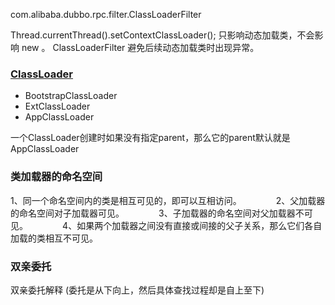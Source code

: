 com.alibaba.dubbo.rpc.filter.ClassLoaderFilter

Thread.currentThread().setContextClassLoader(); 
只影响动态加载类，不会影响 new 。
ClassLoaderFilter 避免后续动态加载类时出现异常。


### [ClassLoader](https://www.jianshu.com/p/7ffa2320b2f0)
* BootstrapClassLoader 
* ExtClassLoader  
* AppClassLoader

一个ClassLoader创建时如果没有指定parent，那么它的parent默认就是AppClassLoader

### 类加载器的命名空间
1、同一个命名空间内的类是相互可见的，即可以互相访问。		            
2、父加载器的命名空间对子加载器可见。		            
3、子加载器的命名空间对父加载器不可见。		            
4、如果两个加载器之间没有直接或间接的父子关系，那么它们各自加载的类相互不可见。

### 双亲委托
双亲委托解释 (委托是从下向上，然后具体查找过程却是自上至下)     